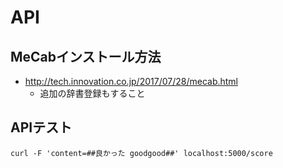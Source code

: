 # API
## MeCabインストール方法
- http://tech.innovation.co.jp/2017/07/28/mecab.html
    - 追加の辞書登録もすること
## APIテスト   
```
curl -F 'content=##良かった goodgood##' localhost:5000/score
```
